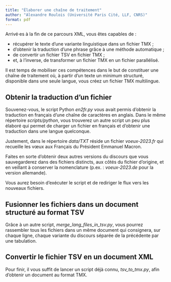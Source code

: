 ```yaml
---
title: "Élaborer une chaîne de traitement"
author: "Alexandre Roulois (Université Paris Cité, LLF, CNRS)"
format: pdf
---
```


Arrivé·es à la fin de ce parcours XML, vous êtes capables de :

- récupérer le texte d’une variante linguistique dans un fichier TMX ;
- d’obtenir la traduction d’une phrase grâce à une méthode automatique ;
- de convertir un fichier TSV en fichier TMX ;
- et, à l’inverse, de transformer un fichier TMX en un fichier parallélisé.

Il est temps de mobiliser ces compétences dans le but de constituer une chaîne de traitement où, à partir d’un texte un minimum structuré, disponible dans une seule langue, vous créez un fichier TMX multilingue.

## Obtenir la traduction d’un fichier

Souvenez-vous, le script Python *en2fr.py* vous avait permis d’obtenir la traduction en français d’une chaîne de caractères en anglais. Dans le même répertoire *scripts/python*, vous trouverez un autre script un peu plus élaboré qui permet de charger un fichier en français et d’obtenir une traduction dans une langue quelconque.

Justement, dans le répertoire *data/TXT* réside un fichier *voeux-2023.fr* qui recueille les vœux aux Français du Président Emmanuel Macron.

Faites en sorte d’obtenir deux autres versions du discours que vous sauvegarderez dans des fichiers distincts, aux côtés du fichier d’origine, et en veillant à conserver la nomenclature (p.ex. : *voeux-2023.de* pour la version allemande).

Vous aurez besoin d’exécuter le script et de rediriger le flux vers les nouveaux fichiers.

## Fusionner les fichiers dans un document structuré au format TSV

Grâce à un autre script, *merge_lang_files_in_tsv.py*, vous pourrez rassembler tous les fichiers dans un même document qui consignera, sur chaque ligne, chaque variante du discours séparée de la précédente par une tabulation.

## Convertir le fichier TSV en un document XML

Pour finir, il vous suffit de lancer un script déjà connu, *tsv_to_tmx.py*, afin d’obtenir un document au format TMX.
